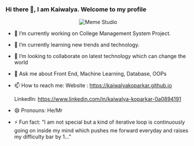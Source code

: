### Hi there 👋, I am Kaiwalya. Welcome to my profile

<p align="center">
  <img align="center" alt="Meme Studio" src="https://github.com/viclafouch/viclafouch/blob/master/img/pack.png" />
</p>




- 🔭 I’m currently working on College Management System Project.
- 🌱 I’m currently learning new trends and technology.
- 👯 I’m looking to collaborate on latest technology which can change the world
- 💬 Ask me about Front End, Machine Learning, Database, OOPs
- 📫 How to reach me: Website : https://kaiwalyakoparkar.github.io

   LinkedIn: https://www.linkedin.com/in/kaiwalya-koparkar-0a0894191

- 😄 Pronouns: He/Mr
- ⚡ Fun fact: "I am not special but a kind of iterative loop is continuously going on inside my mind which pushes me forward everyday and raises my difficulty bar by 1..."

